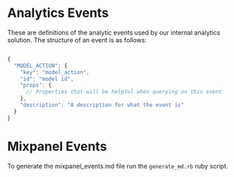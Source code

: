 # Analytics Events

These are definitions of the analytic events used by our internal analytics solution. The structure of an event is as follows:

```js

{
  "MODEL_ACTION": {
    "key": "model_action",
    "id": "model id",
    "props": {
      // Properties that will be helpful when querying on this event
    },
    "description": "A description for what the event is"
  }
}

```

# Mixpanel Events

To generate the mixpanel_events.md file run the `generate_md.rb` ruby script.


